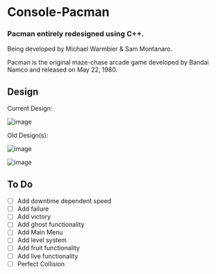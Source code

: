 # Console-Pacman

### Pacman entirely redesigned using C++. 

Being developed by Michael Warmbier & Sam Montanaro.

Pacman is the original maze-chase arcade game developed by Bandai Namco and released on May 22, 1980.


## Design

Current Design:

![image](https://user-images.githubusercontent.com/44079959/61318267-aa153c80-a7d2-11e9-888c-a5aa10c4a3e1.png)

Old Design(s):

![image](https://user-images.githubusercontent.com/44079959/59776884-93d29a00-9281-11e9-8e7e-636f6c5d5833.png)

![image](https://user-images.githubusercontent.com/44079959/59776935-aa78f100-9281-11e9-9c64-e8aadf9b4e88.png)

## To Do

- [ ] Add downtime dependent speed
- [ ] Add failure
- [ ] Add victory
- [ ] Add ghost functionality
- [ ] Add Main Menu
- [ ] Add level system
- [ ] Add fruit functionality
- [ ] Add live functionality
- [ ] Perfect Collision
